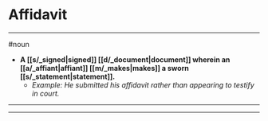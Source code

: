 # Affidavit
---
#noun
- **A [[s/_signed|signed]] [[d/_document|document]] wherein an [[a/_affiant|affiant]] [[m/_makes|makes]] a sworn [[s/_statement|statement]].**
	- _Example: He submitted his affidavit rather than appearing to testify in court._
---
---

